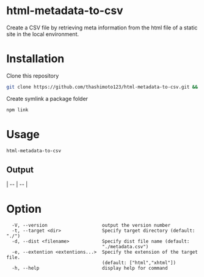 # html-metadata-to-csv
Create a CSV file by retrieving meta information from the html file of a static site in the local environment.

# Installation
Clone this repository
```bash
git clone https://github.com/thashimoto123/html-metadata-to-csv.git && cd html-metadata-to-csv
```
Create symlink a package folder
```bash
npm link
```

# Usage
```bash
html-metadata-to-csv
```
## Output
| -- | -- |


# Option
```
  -V, --version                    output the version number
  -t, --target <dir>               Specify target directory (default: "./")
  -d, --dist <filename>            Specify dist file name (default:
                                   "./metadata.csv")
  -e, --extention <extentions...>  Specify the extension of the target file.
                                   (default: ["html","xhtml"])
  -h, --help                       display help for command
```
